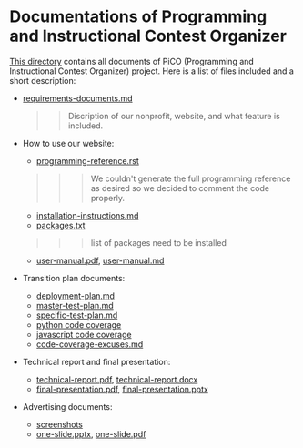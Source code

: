 Documentations of Programming and Instructional Contest Organizer
=================================================================

[This directory](docs/.) contains all documents of PiCO (Programming and Instructional Contest Organizer) project. Here is a list of files included and a short description:

* [requirements-documents.md](requirements-documents.md)
  >>Discription of our nonprofit, website, and what feature is included.

* How to use our website:
  - [programming-reference.rst](programming-reference.rst)
  >>>We couldn't generate the full programming reference as desired so we decided to comment the code properly.
  - [installation-instructions.md](installation-instructions.md)
  - [packages.txt](packages.txt)
  >>>list of packages need to be installed
  - [user-manual.pdf](user-manual.pdf), [user-manual.md](user-manual.md)

* Transition plan documents:
  - [deployment-plan.md](deployment-plan.md)
  - [master-test-plan.md](master-test-plan.md)
  - [specific-test-plan.md](specific-test-plan.md)
  - [python code coverage](coverage/index.html)
  - [javascript code coverage](jscoverage.pdf)
  - [code-coverage-excuses.md](code-coverage-excuses.md)

* Technical report and final presentation:
  - [technical-report.pdf](technical-report.pdf), [technical-report.docx](technical-report.docx)
  - [final-presentation.pdf](final-presentation.pdf), [final-presentation.pptx](final-presentation.pptx)

* Advertising documents:
  - [screenshots](screenshots/.)
  - [one-slide.pptx](one-slide.pptx), [one-slide.pdf](one-slide.pdf)


